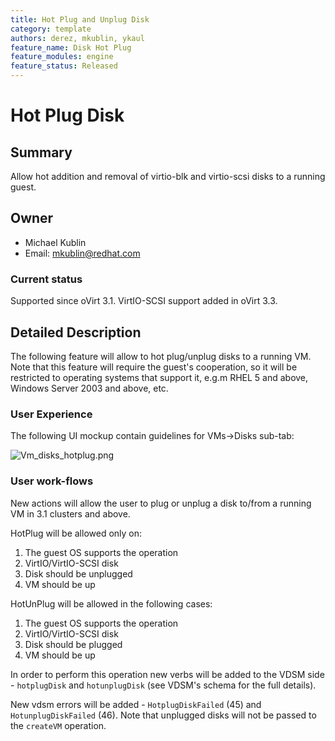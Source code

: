 ```yaml
---
title: Hot Plug and Unplug Disk
category: template
authors: derez, mkublin, ykaul
feature_name: Disk Hot Plug
feature_modules: engine
feature_status: Released
---
```


# Hot Plug Disk

## Summary

Allow hot addition and removal of virtio-blk and virtio-scsi disks to a running guest.

## Owner

*   Michael Kublin
*   Email: mkublin@redhat.com

### Current status

Supported since oVirt 3.1. VirtIO-SCSI support added in oVirt 3.3.

## Detailed Description

The following feature will allow to hot plug/unplug disks to a running VM. Note that this feature will require the guest's cooperation, so it will be restricted to operating systems that support it, e.g.m RHEL 5 and above, Windows Server 2003 and above, etc.

### User Experience

The following UI mockup contain guidelines for VMs->Disks sub-tab:

![](Vm_disks_hotplug.png "Vm_disks_hotplug.png")

### User work-flows

New actions will allow the user to plug or unplug a disk to/from a running VM in 3.1 clusters and above.

HotPlug will be allowed only on:

1. The guest OS supports the operation
2. VirtIO/VirtIO-SCSI disk
3. Disk should be unplugged
4. VM should be up

HotUnPlug will be allowed in the following cases:

1. The guest OS supports the operation
2. VirtIO/VirtIO-SCSI disk
3. Disk should be plugged
4. VM should be up

In order to perform this operation new verbs will be added to the VDSM side - `hotplugDisk` and `hotunplugDisk` (see VDSM's schema for the full details).

New vdsm errors will be added - `HotplugDiskFailed` (45) and `HotunplugDiskFailed` (46).
Note that unplugged disks will not be passed to the `createVM` operation.
